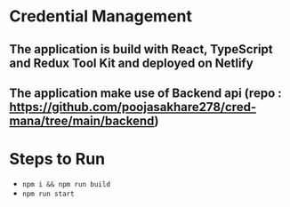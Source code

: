 # Credential Management
## The application is build with React, TypeScript and Redux Tool Kit and deployed on Netlify 

## The application make use of Backend api (repo : https://github.com/poojasakhare278/cred-mana/tree/main/backend)


# Steps to Run
- `npm i && npm run build`
- `npm run start`
